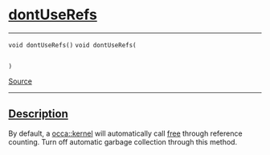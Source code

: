 
<h1 id="dont-use-refs">
 <a href="#/api/kernel/dontUseRefs" class="anchor">
   <span>dontUseRefs</span>
  </a>
</h1>

<div class="signature">

<hr>

  <div class="definition-container">
    <div class="definition">
      <code class="desktop-only"><span class="token keyword">void</span> dontUseRefs()</code>
      <code class="mobile-only"><span class="token keyword">void</span> dontUseRefs(
    
)</code>
      <div class="flex-spacing"></div>
      <a href="https://github.com/libocca/occa/blob/58bd0f1e/include/occa/core/kernel.hpp#L87" target="_blank">Source</a>
    </div>
    
  </div>

  <hr>
</div>


<h2 id="description">
 <a href="#/api/kernel/dontUseRefs?id=description" class="anchor">
   <span>Description</span>
  </a>
</h2>

By default, a [occa::kernel](/api/kernel/) will automatically call [free](/api/kernel/free) through reference counting.
Turn off automatic garbage collection through this method.
